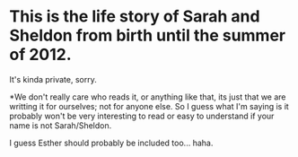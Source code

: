 # This is the life story of Sarah and Sheldon from birth until the summer of 2012.  #

It's kinda private, sorry. 
 
*We don't really care who reads it, or anything like that, its just that we are writting it for ourselves; not for anyone else. So I guess what I'm saying is it probably won't be very interesting to read or easy to understand if your name is not Sarah/Sheldon. 

I guess Esther should probably be included too... haha.